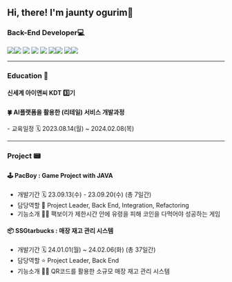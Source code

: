 <h2> Hi, there! I'm jaunty ogurim👋 </h2>


<h3> Back-End Developer💻 </h3>
<img src="https://img.shields.io/badge/Java-007396?style=flat&logo=java&logoColor=white" /><img src="https://img.shields.io/badge/SpringBoot-6DB33F?style=flat&logo=springboot&logoColor=white" /> <img src="https://img.shields.io/badge/MySQL-4479A1?style=flat&logo=MySQL&logoColor=white" /> <img src="https://img.shields.io/badge/MyBatis-C4242B?style=flat&logo=MyBatis&logoColor=white" /> <img src="https://img.shields.io/badge/ApacheMaven-C71A36?style=flat&logo=apachemaven&logoColor=white" /> <img src="https://img.shields.io/badge/Junit4-25A162?style=flat&logo=Junit4&logoColor=white" /><img src="https://img.shields.io/badge/Swagger-85EA2D?style=flat&logo=swagger&logoColor=white" /> <img src="https://img.shields.io/badge/Spring Security-6DB33F?style=flat&logo=Spring Security&logoColor=white" /><img src="https://img.shields.io/badge/JWT-4B4B77?style=flat&logo=JWT&logoColor=white" />

<hr/>

<h3> Education 📒 </h3>
<h4>신세계 아이앤씨 KDT 3️⃣기</h4>
<h4>🍀 AI플랫폼을 활용한 (리테일) 서비스 개발과정</h4>
-   교육일정 🗓️ 2023.08.14(월) ~ 2024.02.08(목)<br/>

<hr/>

<h3>  Project 📟 </h3>
<h4>🕹️ PacBoy : Game Project with JAVA</h4>

- 개발기간 🗓️ 23.09.13(수) - 23.09.20(수) (총 7일간)<br/>
- 담당역할 👻 Project Leader, Back End, Integration, Refactoring<br/>
- 기능소개 💁‍♀️ 팩보이가 제한시간 안에 유령을 피해 코인을 다먹어야 성공하는 게임<br/>

<h4>📦 SSGtarbucks : 매장 재고 관리 시스템</h4>

-  개발기간 🗓️ 24.01.01(월) ~ 24.02.06(화) (총 37일간)
-  담당역할 ⭐ Project Leader, Back End
-  기능소개 💁‍♂️ QR코드를 활용한 소규모 매장 재고 관리 시스템

<!-- ![Ogurim's GitHub stats](https://github-readme-stats.vercel.app/api?username=ogurim&show_icons=true&theme=midnight-purple) -->
<!--
**kimjeongrim/kimjeongrim** is a ✨ _special_ ✨ repository because its `README.md` (this file) appears on your GitHub profile.

Here are some ideas to get you started:

- 🔭 I’m currently working on ...
- 🌱 I’m currently learning ...
- 👯 I’m looking to collaborate on ...
- 🤔 I’m looking for help with ...
- 💬 Ask me about ...
- 📫 How to reach me: ...
- 😄 Pronouns: ...
- ⚡ Fun fact: ...
-->
